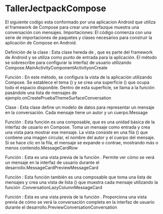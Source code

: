 # TallerJectpackCompose
El siguiente codigo esta conformado por una aplicacion Android que utiliza el framework de Compose para crear una interfazque muestra una conversación con mensajes.
Importaciones: El código comienza con una serie de importaciones de paquetes y clases necesarios para construir la aplicación de Compose en Android.

Definición de la clase : Esta clase hereda de , que es parte del framework de Android y se utiliza como punto de entrada para la aplicación. El método  se sobrescribe para configurar la interfaz de usuario utilizando Compose.MainActivityComponentActivityonCreate

Función : En este método, se configura la vista de la aplicación utilizando Compose. Se establece el tema () y se crea una superficie () que ocupa todo el espacio disponible. Dentro de esta superficie, se llama a la función  pasándole una lista de mensajes de ejemplo.onCreatePruebaThemeSurfaceConversation

Clase : Esta clase define un modelo de datos para representar un mensaje en la conversación. Cada mensaje tiene un autor y un cuerpo.Message

Función : Esta función es una composable, que es una unidad básica de la interfaz de usuario en Compose. Toma un mensaje como entrada y crea una vista para mostrar ese mensaje. La vista consiste en una fila () que contiene una imagen circular, el nombre del autor y el cuerpo del mensaje. Si se hace clic en la fila, el mensaje se expande o contrae, mostrando más o menos contenido.MessageCardRow

Función : Esta es una vista previa de la función . Permite ver cómo se verá un mensaje en la interfaz de usuario durante el desarrollo.MessageCardPreviewMessageCard

Función : Esta función también es una composable que toma una lista de mensajes y crea una vista de lista () que muestra cada mensaje utilizando la función .ConversationLazyColumnMessageCard

Función : Esta es una vista previa de la función . Proporciona una vista previa de cómo se verá la conversación completa en la interfaz de usuario durante el desarrollo.PreviewConversationConversation
